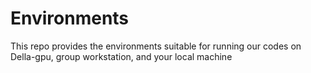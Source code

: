 # Environments
This repo provides the environments suitable for running our codes on Della-gpu, group workstation, and your local machine
